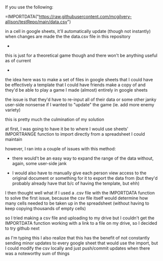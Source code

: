If you use the following:

=IMPORTDATA("https://raw.githubusercontent.com/mcgilvery-allison/testRepo/main/data.csv")

in a cell in google sheets, it'll automatically update (though not instantly) when changes are made the the data.csv file in this repository

-

this is just for a theoretical game though and there won't be anything useful as of current

-

the idea here was to make a set of files in google sheets that I could have be effectively a template that I could have friends make a copy of and they'd be able to play a game I made (almost) entirely in google sheets

the issue is that they'd have to re-input all of their data or some other janky user-side nonsense if I wanted to "update" the game (ie. add more enemy variety)

this is pretty much the culmination of my solution

at first, I was going to have it be to where I would use sheets' IMPORTRANGE function to import directly from a spreadsheet I could maintain

however, I ran into a couple of issues with this method:

- there would't be an easy way to expand the range of the data without, again, some user-side jank
 
- I would also have to manually give each person view access to the original document or something for it to export the data from (but they'd probably already have that b/c of having the template, but ehh)
  
I then thought well what if I used a .csv file with the IMPORTDATA function to solve the first issue, because the csv file itself would determine how many cells needed to be taken up in the spreadsheet (without having to keep copying thousands of empty cells)

so I tried making a csv file and uploading to my drive but I couldn't get the IMPORTDATA function working with a link to a file on my drive, so I decided to try github next

as I'm typing this I also realize that this has the benefit of not constantly sending minor updates to every google sheet that would use the import, but I could modify the csv locally and just push/commit updates when there was a noteworthy sum of things
